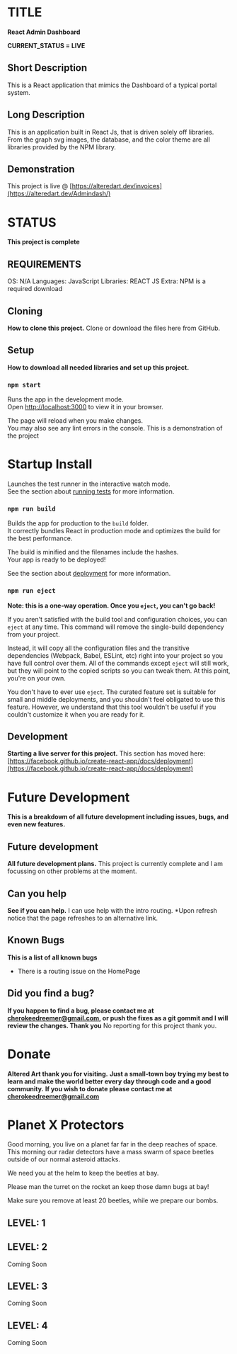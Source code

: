 # TITLE
**React Admin Dashboard**

  **CURRENT_STATUS = LIVE**
  
  ## Short Description
  This is a React application that mimics the Dashboard of a typical portal system.
  
  ## Long Description
  This is an application built in React Js, that is driven solely off libraries.
  From the graph svg images, the database, and the color theme are all libraries provided by the NPM library.
  
  ## Demonstration
  This project is live @ [https://alteredart.dev/invoices](https://alteredart.dev/Admindash/)



# STATUS
**This project is complete**

  ## REQUIREMENTS
  OS: N/A
  Languages: JavaScript 
  Libraries: REACT JS
  Extra: NPM is a required download

  ## Cloning
  **How to clone this project.**
  Clone or download the files here from GitHub.
  
  
  ## Setup
  **How to download all needed libraries and set up this project.**

  ### `npm start`
  
  Runs the app in the development mode.\
  Open [http://localhost:3000](http://localhost:3000) to view it in your browser.
  
  The page will reload when you make changes.\
  You may also see any lint errors in the console.
  This is a demonstration of the project
  
  # Startup Install
  Launches the test runner in the interactive watch mode.\
  See the section about [running tests](https://facebook.github.io/create-react-app/docs/running-tests) for more information.
  
  ### `npm run build`
  
  Builds the app for production to the `build` folder.\
  It correctly bundles React in production mode and optimizes the build for the best performance.
  
  The build is minified and the filenames include the hashes.\
  Your app is ready to be deployed!
  
  See the section about [deployment](https://facebook.github.io/create-react-app/docs/deployment) for more information.
  
  ### `npm run eject`
  
  **Note: this is a one-way operation. Once you `eject`, you can't go back!**
  
  If you aren't satisfied with the build tool and configuration choices, you can `eject` at any time. This command will remove the single-build dependency from your project.
  
  Instead, it will copy all the configuration files and the transitive dependencies (Webpack, Babel, ESLint, etc) right into your project so you have full control over them. All of the commands except `eject` will still work, but they will point to the copied scripts so you can tweak them. At this point, you're on your own.
  
  You don't have to ever use `eject`. The curated feature set is suitable for small and middle deployments, and you shouldn't feel obligated to use this feature. However, we understand that this tool wouldn't be useful if you couldn't customize it when you are ready for it.
  
  
  ## Development
  **Starting a live server for this project.**
  This section has moved here: [https://facebook.github.io/create-react-app/docs/deployment](https://facebook.github.io/create-react-app/docs/deployment)


  

# Future Development
**This is a breakdown of all future development including issues, bugs, and even new features.**

  ## Future development
  **All future development plans.**
  This project is currently complete and I am focussing on other problems at the moment.
  
  ## Can you help
  **See if you can help.**
  I can use help with the intro routing.
    *Upon refresh notice that the page refreshes to an alternative link.

  ## Known Bugs
  **This is a list of all known bugs**
  * There is a routing issue on the HomePage
  
  ## Did you find a bug?
  **If you happen to find a bug, please contact me at cherokeedreemer@gmail.com, or push the fixes as a git gommit and I will review the changes. Thank you**
  No reporting for this project thank you.

# Donate
**Altered Art thank you for visiting.**
**Just a small-town boy trying my best to learn and make the world better every day through code and a good community.**
**If you wish to donate please contact me at cherokeedreemer@gmail.com**













# Planet X Protectors
Good morning, you live on a planet far far in the deep reaches of space. This morning our radar detectors have a mass swarm of space beetles outside of our normal asteroid attacks. 

We need you at the helm to keep the beetles at bay.

Please man the turret on the rocket an keep those damn bugs at bay!

Make sure you remove at least 20 beetles, while we prepare our bombs.


## LEVEL: 1

## LEVEL: 2
Coming Soon
## LEVEL: 3
Coming Soon
## LEVEL: 4
Coming Soon
